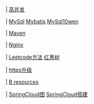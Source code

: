 

| [高并发](https://mp.weixin.qq.com/s/h8y2tEnOHdJMYNWOw8Balw)

|  [MySql](https://mp.weixin.qq.com/s/gkc-3s-doo_XhqmjJm2odw)    [Mybatis](https://mp.weixin.qq.com/s/gkc-3s-doo_XhqmjJm2odw) [MySql10wen](https://mp.weixin.qq.com/s/g_S0DxlrJoTt5gpezBWpxg)

| [Maven](https://mp.weixin.qq.com/s/J5cbxXjAjf-ytHKL3FGGew)

| [Nginx](https://mp.weixin.qq.com/s/eF5LcW2GI6ZylDJNIK4nzw)

| [Leetcode方法](https://mp.weixin.qq.com/s/bInLFTP8lZA20fQ82OrVQQ) [红黑树](https://mp.weixin.qq.com/s/r6foXjNHmU0l_fzrMqxG7Q)

| [https升级](https://mp.weixin.qq.com/s/eMhyGL0Uwt02BCYHDNEceQ)
  
| [B resources](https://mp.weixin.qq.com/s/HF-nKIfkjawAskIyGmSVjQ)


| [SpringCloud图](https://mp.weixin.qq.com/s/ER0MgvxfaVuT4yy2y6YMNQ)   [SpringCloud搭建](https://mp.weixin.qq.com/s/2Dqw_DHdbxK8WubcIoSbYQ)
